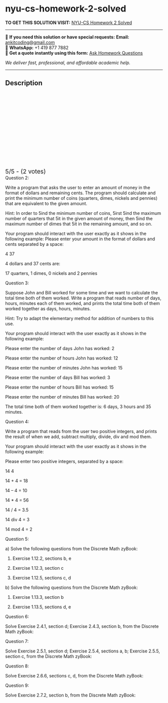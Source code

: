 # nyu-cs-homework-2-solved
**TO GET THIS SOLUTION VISIT:** [NYU-CS Homework 2 Solved](https://www.ankitcodinghub.com/product/nyu-cs-solved/)


---

📩 **If you need this solution or have special requests:** **Email:** ankitcoding@gmail.com  
📱 **WhatsApp:** +1 419 877 7882  
📄 **Get a quote instantly using this form:** [Ask Homework Questions](https://www.ankitcodinghub.com/services/ask-homework-questions/)

*We deliver fast, professional, and affordable academic help.*

---

<h2>Description</h2>



<div class="kk-star-ratings kksr-auto kksr-align-center kksr-valign-top" data-payload="{&quot;align&quot;:&quot;center&quot;,&quot;id&quot;:&quot;118680&quot;,&quot;slug&quot;:&quot;default&quot;,&quot;valign&quot;:&quot;top&quot;,&quot;ignore&quot;:&quot;&quot;,&quot;reference&quot;:&quot;auto&quot;,&quot;class&quot;:&quot;&quot;,&quot;count&quot;:&quot;2&quot;,&quot;legendonly&quot;:&quot;&quot;,&quot;readonly&quot;:&quot;&quot;,&quot;score&quot;:&quot;5&quot;,&quot;starsonly&quot;:&quot;&quot;,&quot;best&quot;:&quot;5&quot;,&quot;gap&quot;:&quot;4&quot;,&quot;greet&quot;:&quot;Rate this product&quot;,&quot;legend&quot;:&quot;5\/5 - (2 votes)&quot;,&quot;size&quot;:&quot;24&quot;,&quot;title&quot;:&quot;NYU-CS Homework 2  Solved&quot;,&quot;width&quot;:&quot;138&quot;,&quot;_legend&quot;:&quot;{score}\/{best} - ({count} {votes})&quot;,&quot;font_factor&quot;:&quot;1.25&quot;}">

<div class="kksr-stars">

<div class="kksr-stars-inactive">
            <div class="kksr-star" data-star="1" style="padding-right: 4px">


<div class="kksr-icon" style="width: 24px; height: 24px;"></div>
        </div>
            <div class="kksr-star" data-star="2" style="padding-right: 4px">


<div class="kksr-icon" style="width: 24px; height: 24px;"></div>
        </div>
            <div class="kksr-star" data-star="3" style="padding-right: 4px">


<div class="kksr-icon" style="width: 24px; height: 24px;"></div>
        </div>
            <div class="kksr-star" data-star="4" style="padding-right: 4px">


<div class="kksr-icon" style="width: 24px; height: 24px;"></div>
        </div>
            <div class="kksr-star" data-star="5" style="padding-right: 4px">


<div class="kksr-icon" style="width: 24px; height: 24px;"></div>
        </div>
    </div>

<div class="kksr-stars-active" style="width: 138px;">
            <div class="kksr-star" style="padding-right: 4px">


<div class="kksr-icon" style="width: 24px; height: 24px;"></div>
        </div>
            <div class="kksr-star" style="padding-right: 4px">


<div class="kksr-icon" style="width: 24px; height: 24px;"></div>
        </div>
            <div class="kksr-star" style="padding-right: 4px">


<div class="kksr-icon" style="width: 24px; height: 24px;"></div>
        </div>
            <div class="kksr-star" style="padding-right: 4px">


<div class="kksr-icon" style="width: 24px; height: 24px;"></div>
        </div>
            <div class="kksr-star" style="padding-right: 4px">


<div class="kksr-icon" style="width: 24px; height: 24px;"></div>
        </div>
    </div>
</div>


<div class="kksr-legend" style="font-size: 19.2px;">
            5/5 - (2 votes)    </div>
    </div>
Question 2:

Write a program that asks the user to enter an amount of money in the format of dollars and remaining cents. The program should calculate and print the minimum number of coins (quarters, dimes, nickels and pennies) that are equivalent to the given amount.

Hint: In order to 5ind the minimum number of coins, 5irst 5ind the maximum number of quarters that 5it in the given amount of money, then 5ind the maximum number of dimes that 5it in the remaining amount, and so on.

Your program should interact with the user exactly as it shows in the following example: Please enter your amount in the format of dollars and cents separated by a space:

4 37

4 dollars and 37 cents are:

17 quarters, 1 dimes, 0 nickels and 2 pennies

Question 3:

Suppose John and Bill worked for some time and we want to calculate the total time both of them worked. Write a program that reads number of days, hours, minutes each of them worked, and prints the total time both of them worked together as days, hours, minutes.

Hint: Try to adapt the elementary method for addition of numbers to this use.

Your program should interact with the user exactly as it shows in the following example:

Please enter the number of days John has worked: 2

Please enter the number of hours John has worked: 12

Please enter the number of minutes John has worked: 15

Please enter the number of days Bill has worked: 3

Please enter the number of hours Bill has worked: 15

Please enter the number of minutes Bill has worked: 20

The total time both of them worked together is: 6 days, 3 hours and 35 minutes.

Question 4:

Write a program that reads from the user two positive integers, and prints the result of when we add, subtract multiply, divide, div and mod them.

Your program should interact with the user exactly as it shows in the following example:

Please enter two positive integers, separated by a space:

14 4

14 + 4 = 18

14 – 4 = 10

14 * 4 = 56

14 / 4 = 3.5

14 div 4 = 3

14 mod 4 = 2

Question 5:

a) Solve the following questions from the Discrete Math zyBook:

1. Exercise 1.12.2, sections b, e

2. Exercise 1.12.3, section c

3. Exercise 1.12.5, sections c, d

b) Solve the following questions from the Discrete Math zyBook:

1. Exercise 1.13.3, section b

2. Exercise 1.13.5, sections d, e

Question 6:

Solve Exercise 2.4.1, section d; Exercise 2.4.3, section b, from the Discrete Math zyBook:

Question 7:

Solve Exercise 2.5.1, section d; Exercise 2.5.4, sections a, b; Exercise 2.5.5, section c, from the Discrete Math zyBook:

Question 8:

Solve Exercise 2.6.6, sections c, d, from the Discrete Math zyBook:

Question 9:

Solve Exercise 2.7.2, section b, from the Discrete Math zyBook:

